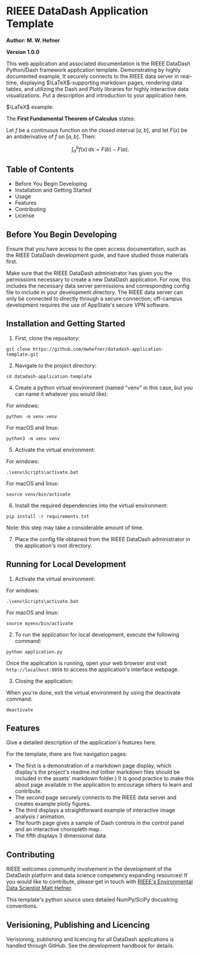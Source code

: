 # RIEEE DataDash Application Template

**Author: M. W. Hefner**

**Version 1.0.0**

This web application and associated documentation is the RIEEE DataDash Python/Dash framework application template. Demonstrating by highly documented example, It securely connects to the RIEEE data server in real-time, displaying $\LaTeX$-supporting markdown pages, rendering data tables, and utilizing the Dash and Plotly libraries for highly interactive data visualizations. Put a description and introduction to your application here.  

$\LaTeX$ example: 

The **First Fundamental Theorem of Calculus** states:

Let $f$ be a continuous function on the closed interval $[a, b]$, and let $F(x)$ be an antiderivative of $f$ on $[a, b]$. Then:

$$\int_a^b f(x) \, dx = F(b) - F(a).$$

## Table of Contents

- Before You Begin Developing
- Installation and Getting Started
- Usage
- Features
- Contributing
- License

## Before You Begin Developing

Ensure that you have access to the open access documentation, such as the RIEEE DataDash development guide, and have studied those materials first.

Make sure that the RIEEE DataDash administrator has given you the permissions necessary to create a new DataDash application.  For now, this includes the necessary data server permissions and corresponding config file to include in your development directory.  The RIEEE data server can only be connected to directly through a secure connection; off-campus development requires the use of AppState's secure VPN software.

## Installation and Getting Started

1. First, clone the repository:

```shell
git clone https://github.com/mwhefner/datadash-application-template.git
```

2. Navigate to the project directory:

```shell
cd datadash-application-template
```

4. Create a python virtual environment (named "venv" in this case, but you can name it whatever you would like):

For windows:

```shell
python -m venv venv
```

For macOS and linux:

```shell
python3 -m venv venv
```

5. Activate the virtual environment:

For windows:

```shell
.\venv\Scripts\activate.bat 
```

For macOS and linux:

```shell
source venv/bin/activate
```

6. Install the required dependencies into the virtual environment:

```shell
pip install -r requirements.txt
```

Note: this step may take a considerable amount of time.

7. Place the config file obtained from the RIEEE DataDash administrator in the application's root directory.

## Running for Local Development

1. Activate the virtual environment:

For windows:

```shell
.\venv\Scripts\activate.bat 
```

For macOS and linux:

```shell
source myenv/bin/activate
```

2. To run the application for local development, execute the following command:

```shell
python application.py
```

Once the application is running, open your web browser and visit `http://localhost:8050` to access the application's interface webpage.

3. Closing the application:

When you're done, exit the virtual environment by using the deactivate command:

```shell
deactivate
```

## Features

Give a detailed description of the application's features here.

For the template, there are five navigation pages:

- The first is a demonstration of a markdown page display, which display's the project's readme.md (other markdown files should be included in the assets' markdown folder.)  It is good practice to make this about page available in the applicaiton to encourage others to learn and contribute.
- The second page securely connects to the RIEEE data server and creates example plotly figures.  
- The third displays a straightforward example of interactive image analysis / animation.
- The fourth page gives a sample of Dash controls in the control panel and an interactive choropleth map.
- The fifth displays 3 dimensional data.

## Contributing

RIEEE welcomes community involvement in the development of the DataDash platform and data science competency expanding resources! If you would like to contribute, please get in touch with [RIEEE's Environmental Data Scientist Matt Hefner](mailto:hefnermw@appstate.edu).  

This template's python source uses detailed NumPy/SciPy docustring conventions.

## Verisioning, Publishing and Licencing

Verisioning, publishing and licencing for all DataDash applications is handled through GitHub.  See the development handbook for details.

